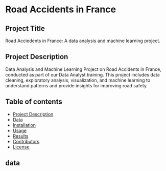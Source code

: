 # Road Accidents in France
## Project Title
Road Acciedents in France: A data analysis and machine learning project.
## Project Description 
Data Analysis and Machine Learning Project on Road Accidents in France, conducted as part of our Data Analyst training. This project includes data cleaning, exploratory analysis, visualization, and machine learning to understand patterns and provide insights for improving road safety.
## Table of contents 
- [Project Description](##project-description)
- [Data](##data)
- [Installation](##installation)
- [Usage](##usage)
- [Results](##results)
- [Contributors](##contributors)
- [License](##license)
## data
